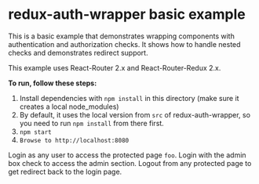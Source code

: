 redux-auth-wrapper basic example
=================================

This is a basic example that demonstrates wrapping components
with authentication and authorization checks. It shows how to handle
nested checks and demonstrates redirect support.

This example uses React-Router 2.x and React-Router-Redux 2.x.

**To run, follow these steps:**

1. Install dependencies with `npm install` in this directory (make sure it creates a local node_modules)
2. By default, it uses the local version from `src` of redux-auth-wrapper, so you need to run `npm install` from there first.
3. `npm start`
4. `Browse to http://localhost:8080`

Login as any user to access the protected page `foo`.
Login with the admin box check to access the admin section.
Logout from any protected page to get redirect back to the login page.
